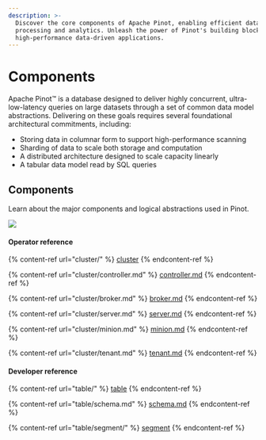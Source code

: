 ```yaml
---
description: >-
  Discover the core components of Apache Pinot, enabling efficient data
  processing and analytics. Unleash the power of Pinot's building blocks for
  high-performance data-driven applications.
---
```


# Components

Apache Pinot™ is a database designed to deliver highly concurrent, ultra-low-latency queries on large datasets through a set of common data model abstractions. Delivering on these goals requires several foundational architectural commitments, including:

* Storing data in columnar form to support high-performance scanning
* Sharding of data to scale both storage and computation
* A distributed architecture designed to scale capacity linearly
* A tabular data model read by SQL queries

## Components

Learn about the major components and logical abstractions used in Pinot.

![](../../.gitbook/assets/pinot-system-architecture.png)

#### Operator reference

{% content-ref url="cluster/" %}
[cluster](cluster/)
{% endcontent-ref %}

{% content-ref url="cluster/controller.md" %}
[controller.md](cluster/controller.md)
{% endcontent-ref %}

{% content-ref url="cluster/broker.md" %}
[broker.md](cluster/broker.md)
{% endcontent-ref %}

{% content-ref url="cluster/server.md" %}
[server.md](cluster/server.md)
{% endcontent-ref %}

{% content-ref url="cluster/minion.md" %}
[minion.md](cluster/minion.md)
{% endcontent-ref %}

{% content-ref url="cluster/tenant.md" %}
[tenant.md](cluster/tenant.md)
{% endcontent-ref %}

#### Developer reference

{% content-ref url="table/" %}
[table](table/)
{% endcontent-ref %}

{% content-ref url="table/schema.md" %}
[schema.md](table/schema.md)
{% endcontent-ref %}

{% content-ref url="table/segment/" %}
[segment](table/segment/)
{% endcontent-ref %}
